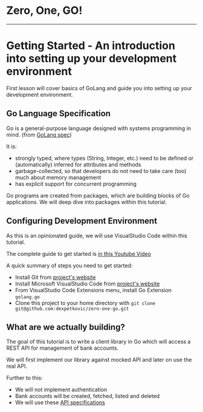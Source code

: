 # Zero, One, GO!
-----
# Getting Started - An introduction into setting up your development environment

First lesson will cover basics of GoLang and guide you into setting up your development environment.

## Go Language Specification

Go is a general-purpose language designed with systems programming in mind. (from [GoLang spec](https://golang.org/ref/spec))

It is:
* strongly typed, where types (String, Integer, etc.) need to be defined or (automatically) inferred for attributes and methods
* garbage-collected, so that developers do not need to take care (too) much about memory management
* has explicit support for concurrent programming

Go programs are created from packages, which are building blocks of Go applications. We will deep dive into packages within this tutorial.

## Configuring Development Environment

As this is an opinionated guide, we will use VisualStudio Code within this tutorial.

The complete guide to get started is [in this Youtube Video]((https://www.youtube.com/watch?v=YOUTUBE_VIDEO_ID_HERE))

A quick summary of steps you need to get started:
* Install Git from [project's website](https://git-scm.com/downloads)
* Install Microsoft VisualStudio Code from [project's website](https://code.visualstudio.com/download)
* From VisualStudio Code Extensions menu, install Go Extension `golang.go`
* Clone this project to your home directory with `git clone git@github.com:dexpetkovic/zero-one-go.git`

## What are we actually building?

The goal of this tutorial is to write a client library in Go which will access a REST API for management of bank accounts.

We will first implement our library against mocked API and later on use the real API.

Further to this:
* We will not implement authentication
* Bank accounts will be created, fetched, listed and deleted
* We will use these [API specifications](api-specs.md)
